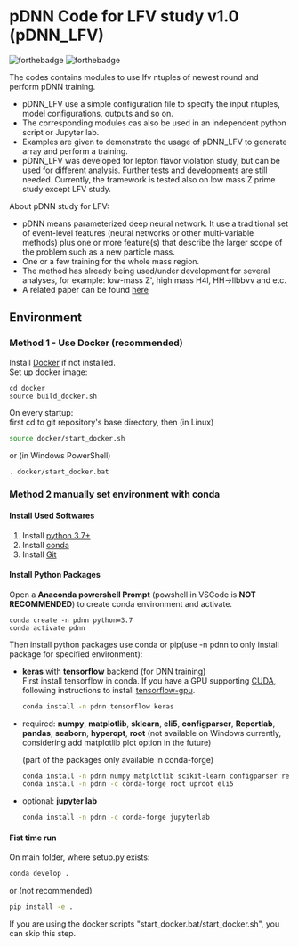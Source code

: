 # pDNN Code for LFV study v1.0 (pDNN_LFV)

![forthebadge](https://img.shields.io/badge/pdnn__lfv-v0.3.0-blue)
![forthebadge](https://img.shields.io/badge/status-developing-green)

The codes contains modules to use lfv ntuples of newest round and perform pDNN training.

- pDNN_LFV use a simple configuration file to specify the input ntuples, model configurations, outputs and so on.
- The corresponding modules cas also be used in an independent python script or Jupyter lab.
- Examples are given to demonstrate the usage of pDNN_LFV to generate array and perform a training.
- pDNN_LFV was developed for lepton flavor violation study, but can be used for different analysis. Further tests and developments are still needed. Currently, the framework is tested also on low mass Z prime study except LFV study.

About pDNN study for LFV:

- pDNN means parameterized deep neural network. It use a traditional set of event-level features (neural networks or other multi-variable methods) plus one or more feature(s) that describe the larger scope of the problem such as a new particle mass.
- One or a few training for the whole mass region.
- The method has already being used/under development for several analyses, for example: low-mass Z', high mass H4l, HH->llbb&nu;&nu; and etc.
- A related paper can be found [here](https://arxiv.org/pdf/1601.07913.pdf)

## **Environment**

### **Method 1** - Use Docker (recommended)

Install [Docker](https://www.docker.com/) if not installed.  
Set up docker image:

```shell
cd docker
source build_docker.sh
```

On every startup:  
first cd to git repository's base directory, then (in Linux)

```bash
source docker/start_docker.sh
```

or (in Windows PowerShell)

```bash
. docker/start_docker.bat
```

### **Method 2** manually set environment with conda

#### Install Used Softwares

1. Install [python 3.7+](https://www.python.org/downloads/windows/)
2. Install [conda](https://docs.conda.io/projects/conda/en/latest/user-guide/install/windows.html)
3. Install [Git](https://git-scm.com/downloads)

#### Install Python Packages

Open a **Anaconda powershell Prompt** (powshell in VSCode is **NOT RECOMMENDED**) to create conda environment and activate.

```shell
conda create -n pdnn python=3.7
conda activate pdnn
```

Then install python packages use conda or pip(use -n pdnn to only install package for specified environment):

- **keras** with **tensorflow** backend (for DNN training)  
  First install tensorflow in conda. If you have a GPU supporting [CUDA](https://developer.nvidia.com/cuda-zone), following instructions to install [tensorflow-gpu](https://www.tensorflow.org/install/gpu).

  ```bash
  conda install -n pdnn tensorflow keras
  ```

- required: **numpy**, **matplotlib**, **sklearn**, **eli5**, **configparser**, **Reportlab**, **pandas**, **seaborn**, **hyperopt**, **root** (not available on Windows currently, considering add matplotlib plot option in the future)

  (part of the packages only available in conda-forge)

  ```bash
  conda install -n pdnn numpy matplotlib scikit-learn configparser reportlab pandas seaborn hyperopt
  conda install -n pdnn -c conda-forge root uproot eli5
  ```

- optional: **jupyter lab**

  ```bash
  conda install -n pdnn -c conda-forge jupyterlab
  ```

#### Fist time run

On main folder, where setup.py exists:

```bash
conda develop .
```

or (not recommended)

```bash
pip install -e .
```

If you are using the docker scripts "start_docker.bat/start_docker.sh", you can skip this step.